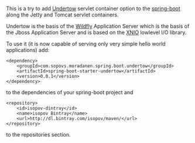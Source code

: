 This is a try to add [Undertow](http://undertow.io) servlet container option to the [spring-boot](http://projects.spring.io/spring-boot/) along the Jetty and Tomcat servlet containers.

Undertow is the basis of the [Wildfly](http://www.wildfly.org/) Application Server which is the basis of the Jboss Application Server and is based on the [XNIO](http://www.jboss.org/xnio) lowlevel I/O library.

To use it (it is now capable of serving only very simple hello world applications) add:
```
<dependency>
	<groupId>com.sopovs.moradanen.spring.boot.undertow</groupId>
	<artifactId>spring-boot-starter-undertow</artifactId>
	<version>0.0.1</version>
</dependency>
```

to the dependencies of your spring-boot project and 
```
<repository>
	<id>isopov-dintray</id>
	<name>isopov Bintray</name>
	<url>http://dl.bintray.com/isopov/maven/</url>
</repository>
```

to the repositories section.
